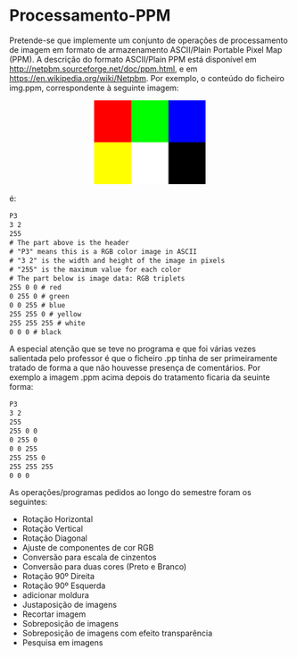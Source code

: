 # Processamento-PPM

Pretende-se que implemente um conjunto de operações de processamento de imagem em formato de
armazenamento ASCII/Plain Portable Pixel Map (PPM).
A descrição do formato ASCII/Plain PPM está disponível em http://netpbm.sourceforge.net/doc/ppm.html,
e em https://en.wikipedia.org/wiki/Netpbm.
Por exemplo, o conteúdo do ficheiro img.ppm, correspondente à seguinte imagem:

<p align="center">
  <img src="./img.png" width="200" height="150" />
</p>




é:

```
P3
3 2
255
# The part above is the header
# "P3" means this is a RGB color image in ASCII
# "3 2" is the width and height of the image in pixels
# "255" is the maximum value for each color
# The part below is image data: RGB triplets
255 0 0 # red
0 255 0 # green
0 0 255 # blue
255 255 0 # yellow
255 255 255 # white
0 0 0 # black
```
A especial atenção que se teve no programa e que foi várias vezes salientada pelo professor é que o ficheiro .pp tinha de ser primeiramente tratado de forma a que não houvesse presença de comentários.
Por exemplo a imagem .ppm acima depois do tratamento ficaria da seuinte forma:

```
P3
3 2
255
255 0 0 
0 255 0 
0 0 255 
255 255 0 
255 255 255 
0 0 0 
 ```

As operações/programas pedidos ao longo do semestre foram os seguintes:
* Rotação Horizontal
* Rotação Vertical
* Rotação Diagonal
* Ajuste de componentes de cor RGB
* Conversão para escala de cinzentos
* Conversão para duas cores (Preto e Branco)
* Rotação 90º Direita
* Rotação 90º Esquerda
* adicionar moldura
* Justaposição de imagens
* Recortar imagem
* Sobreposição de imagens
* Sobreposição de imagens com efeito transparência
* Pesquisa em imagens

 
